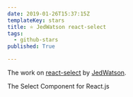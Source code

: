 ```yaml
---
date: 2019-01-26T15:37:15Z
templateKey: stars
title: ⭐ JedWatson react-select
tags:
  - github-stars
published: True

---
```


The work on [react-select](https://github.com/JedWatson/react-select) by [JedWatson](https://github.com/JedWatson).

The Select Component for React.js
